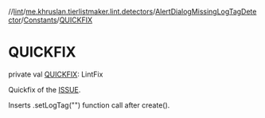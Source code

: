 //[lint](../../../../index.md)/[me.khruslan.tierlistmaker.lint.detectors](../../index.md)/[AlertDialogMissingLogTagDetector](../index.md)/[Constants](index.md)/[QUICKFIX](-q-u-i-c-k-f-i-x.md)

# QUICKFIX

private val [QUICKFIX](-q-u-i-c-k-f-i-x.md): LintFix

Quickfix of the [ISSUE](-i-s-s-u-e.md).

Inserts .setLogTag(&quot;&quot;) function call after create().

